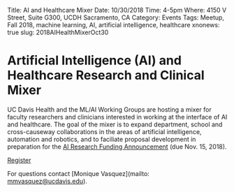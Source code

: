 Title: AI and Healthcare Mixer
Date: 10/30/2018
Time: 4-5pm
Where: 4150 V Street, Suite G300, UCDH Sacramento, CA
Category: Events
Tags: Meetup, Fall 2018, machine learning, AI, artificial intelligence, healthcare
xnonews: true
slug: 2018AIHealthMixerOct30

# Artificial Intelligence (AI) and Healthcare Research and Clinical Mixer

UC Davis Health and the ML/AI Working Groups are hosting a mixer for faculty researchers and clinicians interested in working at the interface of AI and healthcare. The goal of the mixer is to expand department, school and cross-causeway collaborations in the areas of artificial intelligence, automation
and robotics, and to faciliate proposal development in preparation for the [AI Research Funding Announcement](posts/News/2018AIHealthRFA.html) (due Nov. 15, 2018).

[Register](https://goo.gl/WELJHo )

For questions contact [Monique Vasquez](mailto: mmvasquez@ucdavis.edu).